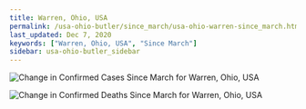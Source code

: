 ```yaml
---
title: Warren, Ohio, USA
permalink: /usa-ohio-butler/since_march/usa-ohio-warren-since_march.html
last_updated: Dec 7, 2020
keywords: ["Warren, Ohio, USA", "Since March"]
sidebar: usa-ohio-butler_sidebar
---
```


![Change in Confirmed Cases Since March for Warren, Ohio, USA](/covid_tracker/images/graphs/usa-ohio-warren-delta_confirmed-since_march_graph.png)

![Change in Confirmed Deaths Since March for Warren, Ohio, USA](/covid_tracker/images/graphs/usa-ohio-warren-delta_deaths-since_march_graph.png)
